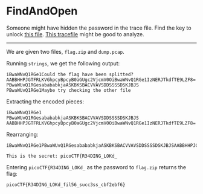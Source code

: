 # FindAndOpen

Someone might have hidden the password in the trace file. Find the key to unlock [this file](https://artifacts.picoctf.net/c/492/flag.zip). [This tracefile](https://artifacts.picoctf.net/c/492/dump.pcap) might be good to analyze.

-----

We are given two files, `flag.zip` and `dump.pcap`.

Running `strings`, we get the following output:

```
iBwaWNvQ1RGe1Could the flag have been splitted?
AABBHHPJGTFRLKVGhpcyBpcyB0aGUgc2VjcmV0OiBwaWNvQ1RGe1IzNERJTkdfTE9LZF8=
PBwaWUvQ1RGesabababkjaASKBKSBACVVAVSDDSSSSDSKJBJS
PBwaWUvQ1RGe1Maybe try checking the other file
```

Extracting the encoded pieces:

```
iBwaWNvQ1RGe1
PBwaWUvQ1RGesabababkjaASKBKSBACVVAVSDDSSSSDSKJBJS
AABBHHPJGTFRLKVGhpcyBpcyB0aGUgc2VjcmV0OiBwaWNvQ1RGe1IzNERJTkdfTE9LZF8=
```

Rearranging:

```
iBwaWNvQ1RGe1PBwaWUvQ1RGesabababkjaASKBKSBACVVAVSDDSSSSDSKJBJSAABBHHPJGTFRLKVGhpcyBpcyB0aGUgc2VjcmV0OiBwaWNvQ1RGe1IzNERJTkdfTE9LZF8=
```

```
This is the secret: picoCTF{R34DING_LOKd_
```

Entering `picoCTF{R34DING_LOKd_` as the password to `flag.zip` returns the flag:

```
picoCTF{R34DING_LOKd_fil56_succ3ss_cbf2ebf6}
```